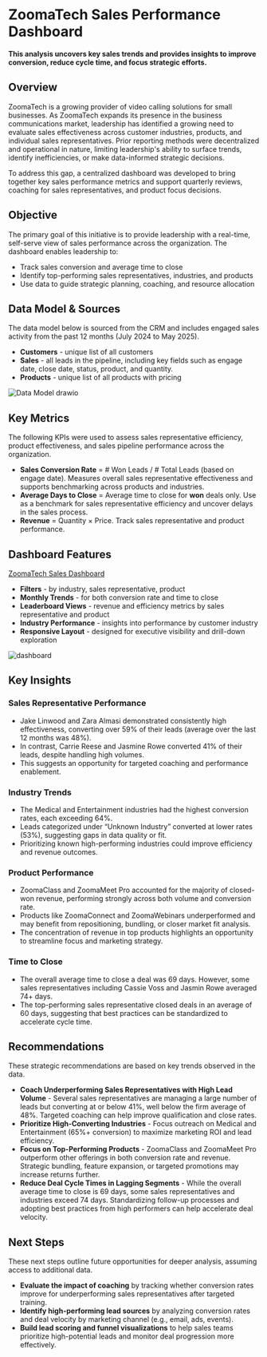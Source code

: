 # ZoomaTech Sales Performance Dashboard
**This analysis uncovers key sales trends and provides insights to improve conversion, reduce cycle time, and focus strategic efforts.**

## Overview

ZoomaTech is a growing provider of video calling solutions for small businesses. As ZoomaTech expands its presence in the business communications market, leadership has identified a growing need to evaluate sales effectiveness across customer industries, products, and individual sales representatives. Prior reporting methods were decentralized and operational in nature, limiting leadership's ability to surface trends, identify inefficiencies, or make data-informed strategic decisions.

To address this gap, a centralized dashboard was developed to bring together key sales performance metrics and support quarterly reviews, coaching for sales representatives, and product focus decisions.

## Objective

The primary goal of this initiative is to provide leadership with a real-time, self-serve view of sales performance across the organization. The dashboard enables leadership to:

- Track sales conversion and average time to close
- Identify top-performing sales representatives, industries, and products
- Use data to guide strategic planning, coaching, and resource allocation

## Data Model & Sources

The data model below is sourced from the CRM and includes engaged sales activity from the past 12 months (July 2024 to May 2025).
- **Customers** - unique list of all customers
- **Sales** - all leads in the pipeline, including key fields such as engage date, close date, status, product, and quantity.
- **Products** - unique list of all products with pricing
  
![Data Model drawio](https://github.com/user-attachments/assets/71549f47-77f4-43bc-a92b-c385cda54ec5)


## Key Metrics
The following KPIs were used to assess sales representative efficiency, product effectiveness, and sales pipeline performance across the organization.

- **Sales Conversion Rate** = # Won Leads / # Total Leads (based on engage date). Measures overall sales representative effectiveness and supports benchmarking across products and industries.
- **Average Days to Close** = Average time to close for **won** deals only. Use as a benchmark for sales representative efficiency and uncover delays in the sales process.
- **Revenue** = Quantity × Price. Track sales representative and product performance.

## Dashboard Features 
[ZoomaTech Sales Dashboard](https://public.tableau.com/views/Sales_17462088266400/Dashboard?:language=en-US&:sid=&:redirect=auth&:display_count=n&:origin=viz_share_link)

- **Filters** - by industry, sales representative, product
- **Monthly Trends** - for both conversion rate and time to close
- **Leaderboard Views** - revenue and efficiency metrics by sales representative and product
- **Industry Performance** - insights into performance by customer industry
- **Responsive Layout** - designed for executive visibility and drill-down exploration
  
![dashboard](https://github.com/user-attachments/assets/7cead179-df19-475d-b293-fcd712963103)

## Key Insights

### Sales Representative Performance
- Jake Linwood and Zara Almasi demonstrated consistently high effectiveness, converting over 59% of their leads (average over the last 12 months was 48%).
- In contrast, Carrie Reese and Jasmine Rowe converted 41% of their leads, despite handling high volumes.
- This suggests an opportunity for targeted coaching and performance enablement.

### Industry Trends
- The Medical and Entertainment industries had the highest conversion rates, each exceeding 64%.
- Leads categorized under “Unknown Industry” converted at lower rates (53%), suggesting gaps in data quality or fit.
- Prioritizing known high-performing industries could improve efficiency and revenue outcomes.

### Product Performance
- ZoomaClass and ZoomaMeet Pro accounted for the majority of closed-won revenue, performing strongly across both volume and conversion rate.
- Products like ZoomaConnect and ZoomaWebinars underperformed and may benefit from repositioning, bundling, or closer market fit analysis.
- The concentration of revenue in top products highlights an opportunity to streamline focus and marketing strategy.

### Time to Close
- The overall average time to close a deal was 69 days. However, some sales representatives including Cassie Voss and Jasmin Rowe averaged 74+ days.
- The top-performing sales representative closed deals in an average of 60 days, suggesting that best practices can be standardized to accelerate cycle time.

## Recommendations
These strategic recommendations are based on key trends observed in the data.

- **Coach Underperforming Sales Representatives with High Lead Volume** - Several sales representatives are managing a large number of leads but converting at or below 41%, well below the firm average of 48%. Targeted coaching can help improve qualification and close rates.
- **Prioritize High-Converting Industries** - Focus outreach on Medical and Entertainment (65%+ conversion) to maximize marketing ROI and lead efficiency.
- **Focus on Top-Performing Products** - ZoomaClass and ZoomaMeet Pro outperform other offerings in both conversion rate and revenue. Strategic bundling, feature expansion, or targeted promotions may increase returns further.
- **Reduce Deal Cycle Times in Lagging Segments** - While the overall average time to close is 69 days, some sales representatives and industries exceed 74 days. Standardizing follow-up processes and adopting best practices from high performers can help accelerate deal velocity.

## Next Steps
These next steps outline future opportunities for deeper analysis, assuming access to additional data.

- **Evaluate the impact of coaching** by tracking whether conversion rates improve for underperforming sales representatives after targeted training.
- **Identify high-performing lead sources** by analyzing conversion rates and deal velocity by marketing channel (e.g., email, ads, events).
- **Build lead scoring and funnel visualizations** to help sales teams prioritize high-potential leads and monitor deal progression more effectively.
